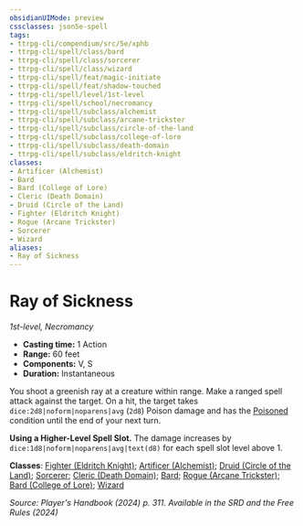 ```yaml
---
obsidianUIMode: preview
cssclasses: json5e-spell
tags:
- ttrpg-cli/compendium/src/5e/xphb
- ttrpg-cli/spell/class/bard
- ttrpg-cli/spell/class/sorcerer
- ttrpg-cli/spell/class/wizard
- ttrpg-cli/spell/feat/magic-initiate
- ttrpg-cli/spell/feat/shadow-touched
- ttrpg-cli/spell/level/1st-level
- ttrpg-cli/spell/school/necromancy
- ttrpg-cli/spell/subclass/alchemist
- ttrpg-cli/spell/subclass/arcane-trickster
- ttrpg-cli/spell/subclass/circle-of-the-land
- ttrpg-cli/spell/subclass/college-of-lore
- ttrpg-cli/spell/subclass/death-domain
- ttrpg-cli/spell/subclass/eldritch-knight
classes:
- Artificer (Alchemist)
- Bard
- Bard (College of Lore)
- Cleric (Death Domain)
- Druid (Circle of the Land)
- Fighter (Eldritch Knight)
- Rogue (Arcane Trickster)
- Sorcerer
- Wizard
aliases:
- Ray of Sickness
---
```

# Ray of Sickness
*1st-level, Necromancy*  


- **Casting time:** 1 Action
- **Range:** 60 feet
- **Components:** V, S
- **Duration:** Instantaneous

You shoot a greenish ray at a creature within range. Make a ranged spell attack against the target. On a hit, the target takes `dice:2d8|noform|noparens|avg` (`2d8`) Poison damage and has the [Poisoned](/3-Mechanics/CLI/conditions.md#Poisoned) condition until the end of your next turn.

**Using a Higher-Level Spell Slot.** The damage increases by `dice:1d8|noform|noparens|avg|text(d8)` for each spell slot level above 1.

**Classes**: [Fighter (Eldritch Knight)](/3-Mechanics/CLI/lists/list-spells-classes-eldritch-knight-xphb.md "subclass=XPHB;class=XPHB"); [Artificer (Alchemist)](/3-Mechanics/CLI/lists/list-spells-classes-alchemist-tce.md "subclass=TCE;class=TCE"); [Druid (Circle of the Land)](/3-Mechanics/CLI/lists/list-spells-classes-circle-of-the-land-xphb.md "subclass=XPHB;class=XPHB"); [Sorcerer](/3-Mechanics/CLI/lists/list-spells-classes-sorcerer.md); [Cleric (Death Domain)](/3-Mechanics/CLI/lists/list-spells-classes-death-domain-dmg.md "subclass=DMG;class=XPHB"); [Bard](/3-Mechanics/CLI/lists/list-spells-classes-bard.md); [Rogue (Arcane Trickster)](/3-Mechanics/CLI/lists/list-spells-classes-arcane-trickster-xphb.md "subclass=XPHB;class=XPHB"); [Bard (College of Lore)](/3-Mechanics/CLI/lists/list-spells-classes-college-of-lore-xphb.md "subclass=XPHB;class=XPHB"); [Wizard](/3-Mechanics/CLI/lists/list-spells-classes-wizard.md)

*Source: Player's Handbook (2024) p. 311. Available in the <span title='Systems Reference Document (5.2)'>SRD</span> and the Free Rules (2024)*